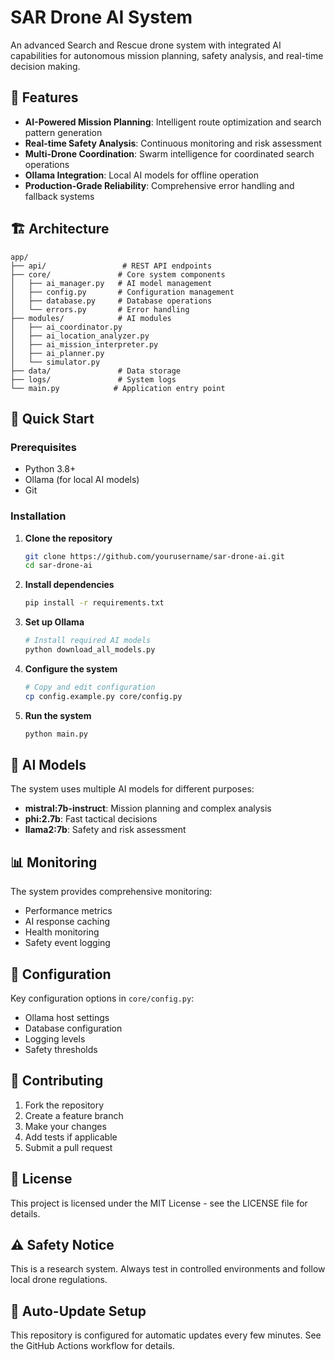 # SAR Drone AI System

An advanced Search and Rescue drone system with integrated AI capabilities for autonomous mission planning, safety analysis, and real-time decision making.

## 🚁 Features

- **AI-Powered Mission Planning**: Intelligent route optimization and search pattern generation
- **Real-time Safety Analysis**: Continuous monitoring and risk assessment
- **Multi-Drone Coordination**: Swarm intelligence for coordinated search operations
- **Ollama Integration**: Local AI models for offline operation
- **Production-Grade Reliability**: Comprehensive error handling and fallback systems

## 🏗️ Architecture

```
app/
├── api/                 # REST API endpoints
├── core/               # Core system components
│   ├── ai_manager.py   # AI model management
│   ├── config.py       # Configuration management
│   ├── database.py     # Database operations
│   └── errors.py       # Error handling
├── modules/            # AI modules
│   ├── ai_coordinator.py
│   ├── ai_location_analyzer.py
│   ├── ai_mission_interpreter.py
│   ├── ai_planner.py
│   └── simulator.py
├── data/               # Data storage
├── logs/               # System logs
└── main.py            # Application entry point
```

## 🚀 Quick Start

### Prerequisites

- Python 3.8+
- Ollama (for local AI models)
- Git

### Installation

1. **Clone the repository**
   ```bash
   git clone https://github.com/yourusername/sar-drone-ai.git
   cd sar-drone-ai
   ```

2. **Install dependencies**
   ```bash
   pip install -r requirements.txt
   ```

3. **Set up Ollama**
   ```bash
   # Install required AI models
   python download_all_models.py
   ```

4. **Configure the system**
   ```bash
   # Copy and edit configuration
   cp config.example.py core/config.py
   ```

5. **Run the system**
   ```bash
   python main.py
   ```

## 🤖 AI Models

The system uses multiple AI models for different purposes:

- **mistral:7b-instruct**: Mission planning and complex analysis
- **phi:2.7b**: Fast tactical decisions
- **llama2:7b**: Safety and risk assessment

## 📊 Monitoring

The system provides comprehensive monitoring:
- Performance metrics
- AI response caching
- Health monitoring
- Safety event logging

## 🔧 Configuration

Key configuration options in `core/config.py`:
- Ollama host settings
- Database configuration
- Logging levels
- Safety thresholds

## 🤝 Contributing

1. Fork the repository
2. Create a feature branch
3. Make your changes
4. Add tests if applicable
5. Submit a pull request

## 📝 License

This project is licensed under the MIT License - see the LICENSE file for details.

## ⚠️ Safety Notice

This is a research system. Always test in controlled environments and follow local drone regulations.

## 🔄 Auto-Update Setup

This repository is configured for automatic updates every few minutes. See the GitHub Actions workflow for details. 